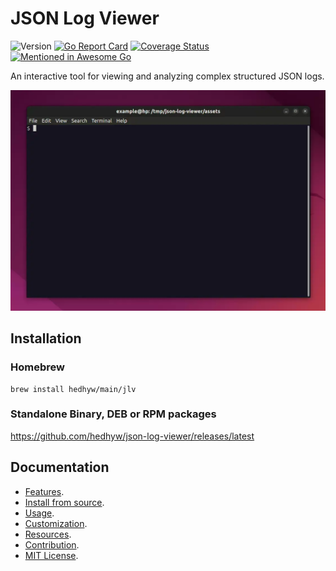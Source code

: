 # JSON Log Viewer

![Version](https://img.shields.io/github/v/tag/hedhyw/json-log-viewer)
[![Go Report Card](https://goreportcard.com/badge/github.com/hedhyw/json-log-viewer)](https://goreportcard.com/report/github.com/hedhyw/json-log-viewer)
[![Coverage Status](https://coveralls.io/repos/github/hedhyw/json-log-viewer/badge.svg?branch=main)](https://coveralls.io/github/hedhyw/json-log-viewer?branch=main)
[![Mentioned in Awesome Go](https://awesome.re/mentioned-badge.svg)](https://github.com/avelino/awesome-go?tab=readme-ov-file#utilities)

An interactive tool for viewing and analyzing complex structured JSON logs.

![Animation](./assets/animation.webp)

## Installation

### Homebrew

```shell
brew install hedhyw/main/jlv
```

### Standalone Binary, DEB or RPM packages

https://github.com/hedhyw/json-log-viewer/releases/latest

## Documentation

- [Features](docs/features.md).
- [Install from source](docs/install-from-source.md).
- [Usage](docs/usage.md).
- [Customization](docs/customization.md).
- [Resources](docs/resources.md).
- [Contribution](docs/CONTRIBUTING).
- [MIT License](LICENSE).
